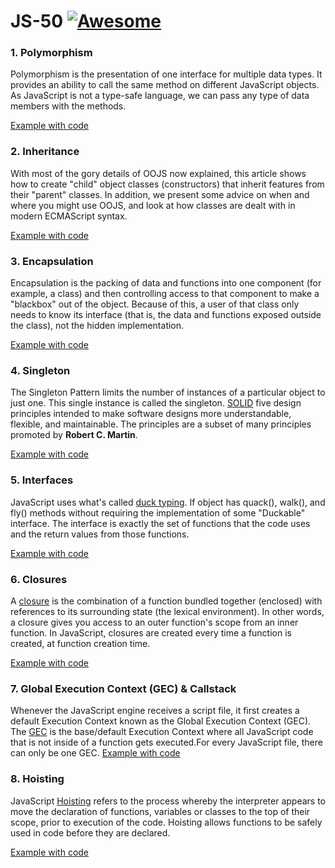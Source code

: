 # JS-50 [![Awesome](https://cdn.rawgit.com/sindresorhus/awesome/d7305f38d29fed78fa85652e3a63e154dd8e8829/media/badge.svg)](https://github.com/sindresorhus/awesome#readme)

### 1. Polymorphism

Polymorphism is the presentation of one interface for multiple data types. It provides an ability to call the same method on different JavaScript objects. As JavaScript is not a type-safe language, we can pass any type of data members with the methods.

[Example with code](https://github.com/gaspetcan/JS-50/blob/main/Docs/1-Polymorphism/index.js)

### 2. Inheritance

With most of the gory details of OOJS now explained, this article shows how to create "child" object classes (constructors) that inherit features from their "parent" classes. In addition, we present some advice on when and where you might use OOJS, and look at how classes are dealt with in modern ECMAScript syntax.

[Example with code](https://github.com/gaspetcan/JS-50/blob/main/Docs/2-Inheritance/index.js)

### 3. Encapsulation

Encapsulation is the packing of data and functions into one component (for example, a class) and then controlling access to that component to make a "blackbox" out of the object. Because of this, a user of that class only needs to know its interface (that is, the data and functions exposed outside the class), not the hidden implementation.

[Example with code](https://github.com/gaspetcan/JS-50/blob/main/Docs/3-Encapsulation/index.js)

### 4. Singleton

The Singleton Pattern limits the number of instances of a particular object to just one. This single instance is called the singleton. [SOLID](https://en.wikipedia.org/wiki/SOLID) five design principles intended to make software designs more understandable, flexible, and maintainable. The principles are a subset of many principles promoted by <b>Robert C. Martin</b>.

[Example with code](https://github.com/gaspetcan/JS-50/blob/main/Docs/4-Singleton/index.js)

### 5. Interfaces

JavaScript uses what's called [duck typing](https://en.wikipedia.org/wiki/Duck_typing). If object has quack(), walk(), and fly() methods without requiring the implementation of some "Duckable" interface. The interface is exactly the set of functions that the code uses and the return values from those functions.

[Example with code](https://github.com/gaspetcan/JS-50/blob/main/Docs/5-Interfaces/index.js)

### 6. Closures

A [closure](https://developer.mozilla.org/en-US/docs/Web/JavaScript/Closures) is the combination of a function bundled together (enclosed) with references to its surrounding state (the lexical environment). In other words, a closure gives you access to an outer function's scope from an inner function. In JavaScript, closures are created every time a function is created, at function creation time.

[Example with code](https://github.com/gaspetcan/JS-50/blob/main/Docs/6-Closures/index.js)

### 7.  Global Execution Context (GEC) & Callstack

Whenever the JavaScript engine receives a script file, it first creates a default Execution Context known as the Global Execution Context (GEC). The [GEC](https://www.freecodecamp.org/news/execution-context-how-javascript-works-behind-the-scenes) is the base/default Execution Context where all JavaScript code that is not inside of a function gets executed.For every JavaScript file, there can only be one GEC.
[Example with code](https://github.com/gaspetcan/JS-50/blob/main/Docs/7-GEC&Callstack/index.js)


### 8. Hoisting

JavaScript [Hoisting](https://developer.mozilla.org/en-US/docs/Glossary/Hoisting) refers to the process whereby the interpreter appears to move the declaration of functions, variables or classes to the top of their scope, prior to execution of the code. Hoisting allows functions to be safely used in code before they are declared.

[Example with code](https://github.com/gaspetcan/JS-50/blob/main/Docs/8-Hoisting/index.js)


